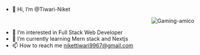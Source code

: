 - 👋 Hi, I’m @Tiwari-Niket <p align="right" width="50" height="50"> ![Gaming-amico](https://github.com/Tiwari-Niket/Tiwari-Niket/assets/96378627/930ddeb5-e3d2-47af-800f-f6240f7c00e0)</p>
- 👀 I’m interested in Full Stack Web Developer
- 🌱 I’m currently learning Mern stack and Nextjs
- 📫 How to reach me nikettiwari9967@gmail.com



<!---
Tiwari-Niket/Tiwari-Niket is a ✨ special ✨ repository because its `README.md` (this file) appears on your GitHub profile.
You can click the Preview link to take a look at your changes.
--->
